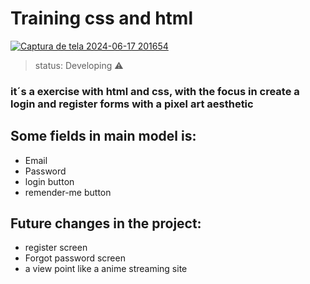 # Training css and html
<a href="https://hapolo11.github.io/Aprendizado-forms/">![Captura de tela 2024-06-17 201654](https://github.com/Hapolo11/Aprendizado-forms/assets/151068338/92ffcd48-7617-48bc-9efd-818e0fc83be5)</a>
> status: Developing ⚠️

### it´s a exercise with html and css, with the focus in create a login and register forms with a pixel art aesthetic
## Some fields in main model is:
+ Email
+ Password
+ login button
+ remender-me button
## Future changes in the project:
+ register screen
+ Forgot password screen
+ a view point like a anime streaming site
  

